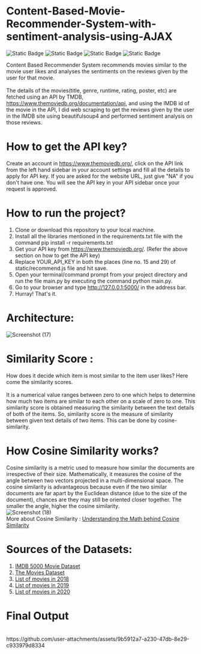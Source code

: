 # Content-Based-Movie-Recommender-System-with-sentiment-analysis-using-AJAX
![Static Badge](https://img.shields.io/badge/Python-3.8-blue)
![Static Badge](https://img.shields.io/badge/Framwork-Flask-red)
![Static Badge](https://img.shields.io/badge/Frontend-HTML%2FCSS%2FJS-Purple)
![Static Badge](https://img.shields.io/badge/API-TMBD-yellow)

Content Based Recommender System recommends movies similar to the movie user likes and analyses the sentiments on the reviews given by the user for that movie.
<br>
<br>
The details of the movies(title, genre, runtime, rating, poster, etc) are fetched using an API by TMDB, 
https://www.themoviedb.org/documentation/api, and using the IMDB id of the movie in the API, I did web scraping to get the 
reviews given by the user in the IMDB site using beautifulsoup4 and performed sentiment analysis on those reviews.
<br>
# How to get the API key?
Create an account in https://www.themoviedb.org/, click on the API link from the left hand sidebar in your account settings and 
fill all the details to apply for API key. If you are asked for the website URL, just give "NA" if you don't have one. You will see the
API key in your API sidebar once your request is approved.
<br>
# How to run the project?
1. Clone or download this repository to your local machine.
2. Install all the libraries mentioned in the requirements.txt file with the command pip install -r requirements.txt
3. Get your API key from https://www.themoviedb.org/. (Refer the above section on how to get the API key)
4. Replace YOUR_API_KEY in both the places (line no. 15 and 29) of static/recommend.js file and hit save.
5. Open your terminal/command prompt from your project directory and run the file main.py by executing the command python main.py.
6. Go to your browser and type http://127.0.0.1:5000/ in the address bar.
7. Hurray! That's it.

# Architecture:
![Screenshot (17)](https://github.com/user-attachments/assets/b29c48ee-3757-4f9b-b980-f7805cc07fd6)


# Similarity Score :
How does it decide which item is most similar to the item user likes? Here come the similarity scores.
<br>
<br>
It is a numerical value ranges between zero to one which helps to determine how much two items are similar to each other on a scale of zero to one. This similarity score is obtained measuring the similarity between the text details of both of the items. So, similarity score is the measure of similarity between given text details of two items. This can be done by cosine-similarity.

# How Cosine Similarity works?
Cosine similarity is a metric used to measure how similar the documents are irrespective of their size. Mathematically, it measures the cosine of the angle between two vectors projected in a multi-dimensional space. The cosine similarity is advantageous because even if the two similar documents are far apart by the Euclidean distance (due to the size of the document), chances are they may still be oriented closer together. The smaller the angle, higher the cosine similarity.
<br>
![Screenshot (18)](https://github.com/user-attachments/assets/8877f899-a78d-43a7-8028-d7e35681102c)
<br>
More about Cosine Similarity : [Understanding the Math behind Cosine Similarity](https://www.machinelearningplus.com/nlp/cosine-similarity/)

# Sources of the Datasets:
1. [IMDB 5000 Movie Dataset](https://www.kaggle.com/datasets/carolzhangdc/imdb-5000-movie-dataset)
2. [The Movies Dataset](https://www.kaggle.com/datasets/rounakbanik/the-movies-dataset)
3. [List of movies in 2018](https://en.wikipedia.org/wiki/List_of_American_films_of_2018)
4. [List of movies in 2019](https://en.wikipedia.org/wiki/List_of_American_films_of_2019)
5. [List of movies in 2020](https://en.wikipedia.org/wiki/List_of_American_films_of_2020)

# Final Output
<br>
https://github.com/user-attachments/assets/9b5912a7-a230-47db-8e29-c933979d8334

